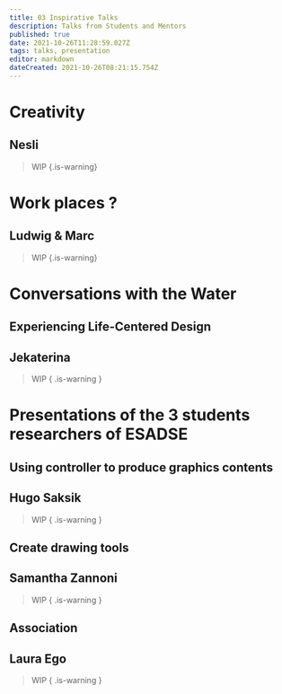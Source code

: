 ```yaml
---
title: 03 Inspirative Talks
description: Talks from Students and Mentors
published: true
date: 2021-10-26T11:28:59.027Z
tags: talks, presentation
editor: markdown
dateCreated: 2021-10-26T08:21:15.754Z
---
```


# Creativity
## Nesli

> WIP
{.is-warning}


# Work places ?
## Ludwig & Marc

> WIP
{.is-warning}


# Conversations with the Water
## Experiencing Life-Centered Design
## Jekaterina

> WIP { .is-warning }

# Presentations of the 3 students researchers of ESADSE
## Using controller to produce graphics contents
## Hugo Saksik

> WIP { .is-warning }

## Create drawing tools 
## Samantha Zannoni
> WIP { .is-warning }

## Association
## Laura Ego
> WIP { .is-warning }